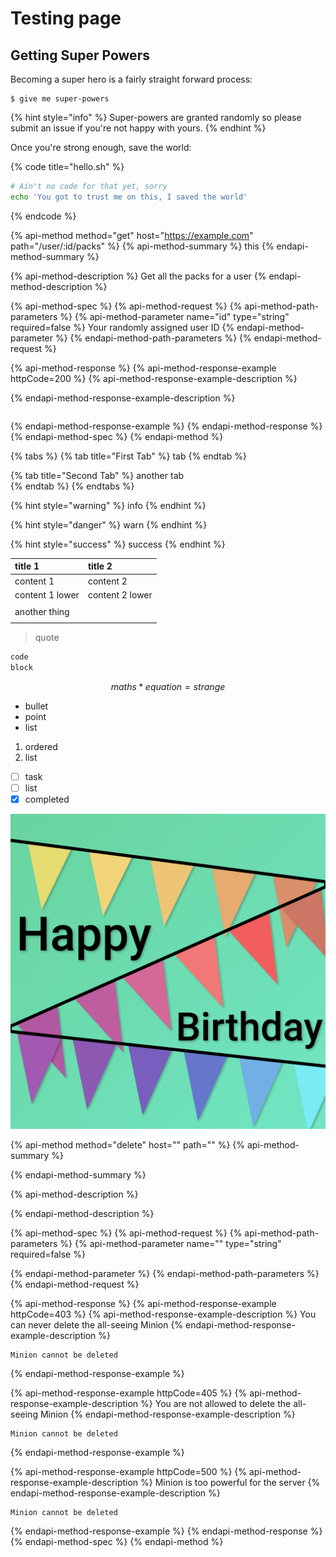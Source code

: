 # Testing page

## Getting Super Powers

Becoming a super hero is a fairly straight forward process:

```
$ give me super-powers
```

{% hint style="info" %}
 Super-powers are granted randomly so please submit an issue if you're not happy with yours.
{% endhint %}

Once you're strong enough, save the world:

{% code title="hello.sh" %}
```bash
# Ain't no code for that yet, sorry
echo 'You got to trust me on this, I saved the world'
```
{% endcode %}

{% api-method method="get" host="https://example.com" path="/user/:id/packs" %}
{% api-method-summary %}
this
{% endapi-method-summary %}

{% api-method-description %}
Get all the packs for a user
{% endapi-method-description %}

{% api-method-spec %}
{% api-method-request %}
{% api-method-path-parameters %}
{% api-method-parameter name="id" type="string" required=false %}
Your randomly assigned user ID
{% endapi-method-parameter %}
{% endapi-method-path-parameters %}
{% endapi-method-request %}

{% api-method-response %}
{% api-method-response-example httpCode=200 %}
{% api-method-response-example-description %}

{% endapi-method-response-example-description %}

```

```
{% endapi-method-response-example %}
{% endapi-method-response %}
{% endapi-method-spec %}
{% endapi-method %}

{% tabs %}
{% tab title="First Tab" %}
tab
{% endtab %}

{% tab title="Second Tab" %}
another tab  
{% endtab %}
{% endtabs %}

{% hint style="warning" %}
info
{% endhint %}

{% hint style="danger" %}
warn
{% endhint %}

{% hint style="success" %}
success
{% endhint %}

| title 1 | title 2 |
| :--- | :--- |
| content 1 | content 2 |
| content 1 lower | content 2 lower |
|  |  |
| another thing |  |
|  |  |

> quote

```bash
code
block
```

$$
maths*equation=strange
$$

* bullet 
* point
* list

1. ordered
2. list

* [ ] task
* [ ] list
* [x] completed

![A happy birthday treat](../.gitbook/assets/bunting.png)

{% api-method method="delete" host="" path="" %}
{% api-method-summary %}

{% endapi-method-summary %}

{% api-method-description %}

{% endapi-method-description %}

{% api-method-spec %}
{% api-method-request %}
{% api-method-path-parameters %}
{% api-method-parameter name="" type="string" required=false %}

{% endapi-method-parameter %}
{% endapi-method-path-parameters %}
{% endapi-method-request %}

{% api-method-response %}
{% api-method-response-example httpCode=403 %}
{% api-method-response-example-description %}
You can never delete the all-seeing Minion
{% endapi-method-response-example-description %}

```
Minion cannot be deleted
```
{% endapi-method-response-example %}

{% api-method-response-example httpCode=405 %}
{% api-method-response-example-description %}
You are not allowed to delete the all-seeing Minion
{% endapi-method-response-example-description %}

```
Minion cannot be deleted
```
{% endapi-method-response-example %}

{% api-method-response-example httpCode=500 %}
{% api-method-response-example-description %}
Minion is too powerful for the server
{% endapi-method-response-example-description %}

```
Minion cannot be deleted
```
{% endapi-method-response-example %}
{% endapi-method-response %}
{% endapi-method-spec %}
{% endapi-method %}

